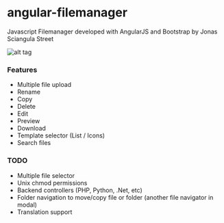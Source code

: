 # angular-filemanager
Javascript Filemanager developed with AngularJS and Bootstrap by Jonas Sciangula Street

![alt tag](https://raw.githubusercontent.com/joni2back/angular-filemanager/master/angular-filemanager.png)

### Features
  - Multiple file upload
  - Rename
  - Copy
  - Delete
  - Edit
  - Preview
  - Download
  - Template selector (List / Icons)
  - Search files

### TODO
  - Multiple file selector
  - Unix chmod permissions
  - Backend controllers (PHP, Python, .Net, etc)
  - Folder navigation to move/copy file or folder (another file navigator in modal)
  - Translation support
